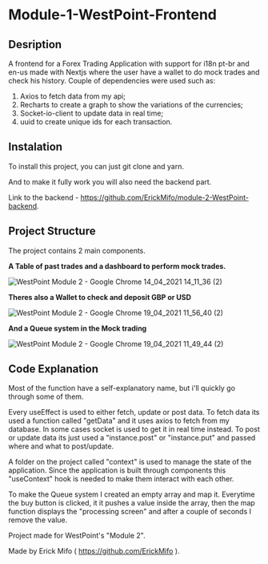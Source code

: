 # Module-1-WestPoint-Frontend

## Desription

A frontend for a Forex Trading Application with support for i18n pt-br and en-us made with Nextjs where the user have a wallet to do mock trades and check his history. 
Couple of dependencies were used such as:

1. Axios to fetch data from my api;
2. Recharts to create a graph to show the variations of the currencies;
3. Socket-io-client to update data in real time;
4. uuid to create unique ids for each transaction.

## Instalation 


To install this project, you can just git clone and yarn.

And to make it fully work you will also need the backend part.

Link to the backend - https://github.com/ErickMifo/module-2-WestPoint-backend.


## Project Structure

The project contains 2 main components. 

**A Table of past trades and a dashboard to perform mock trades.**



![WestPoint Module 2 - Google Chrome 14_04_2021 14_11_36 (2)](https://user-images.githubusercontent.com/65738815/114751589-b7ef4d00-9d2b-11eb-8802-df5caf1ce32f.png)



**Theres also a Wallet to check and deposit GBP or USD**



![WestPoint Module 2 - Google Chrome 19_04_2021 11_56_40 (2)](https://user-images.githubusercontent.com/65738815/115257483-8220de80-a106-11eb-986c-4c6ddf78dc38.png)



**And a Queue system in the Mock trading**



![WestPoint Module 2 - Google Chrome 19_04_2021 11_49_44 (2)](https://user-images.githubusercontent.com/65738815/115256499-a7611d00-a105-11eb-8dbc-837faebe56b2.png)


## Code Explanation

Most of the function have a self-explanatory name, but i'll quickly go through some of them.

Every useEffect is used to either fetch, update or post data. 
To fetch data its used a function called "getData" and it uses axios to fetch from my database. In some cases socket is used to get it in real time instead.
To post or update data its just used a "instance.post" or "instance.put" and passed where and what to post/update.

A folder on the project called "context" is used to manage the state of the application. Since the application is built through components this "useContext" hook is needed to make them interact with each other.

To make the Queue system I created an empty array and map it. Everytime the buy button is clicked, it it pushes a value inside the array, then the map function displays the "processing screen" and after a couple of seconds I remove the value.


Project made for WestPoint's "Module 2".

Made by Erick Mifo ( https://github.com/ErickMifo ).

